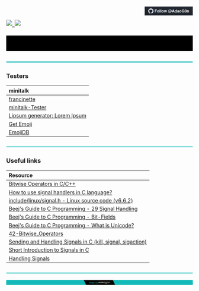 <a href="https://github.com/AdaoG0n" style="pointer-events: none;"> <img src="https://github.com/AdaoG0n/AdaoG0n/blob/main/assests/Followbutton.png" width="130" align="right"/></a>

# <a href="#" style="pointer-events: none;"> <img src="https://img.shields.io/badge/status-0%20%2F%20100%20%E2%98%85-success?color=%2312bab9&style=flat-square"/> <img src="https://img.shields.io/github/last-commit/AdaoG0n/minitalk?style=flat-square&color=%2312bab9" /> </a>

![](https://github.com/AdaoG0n/AdaoG0n/blob/main/assests/animated%20gifs/Minitalk.gif)


![](https://github.com/AdaoG0n/AdaoG0n/blob/main/assests/bar.png)

### Testers
| minitalk                                                         |
| :--------------------------------------------------------------- |
| [francinette](https://github.com/xicodomingues/francinette)      |
| [minitalk-Tester](https://github.com/ThibaudM13/minitalk-Tester) |
| [Lipsum generator: Lorem Ipsum](https://www.lipsum.com)          |
| [Get Emoji](https://getemoji.com)                                | 
| [EmojiDB](https://emojidb.org/terminal-emojis)                   |

![](https://github.com/AdaoG0n/AdaoG0n/blob/main/assests/bar.png)

### Useful links

| Resource                                                                                                                                           |
| :------------------------------------------------------------------------------------------------------------------------------------------------- |
| [Bitwise Operators in C/C++](https://www.geeksforgeeks.org/bitwise-operators-in-c-cpp)                                                             |
| [How to use signal handlers in C language?](https://linuxhint.com/signal_handlers_c_programming_language)                                          |
| [include/linux/signal.h - Linux source code (v6.6.2)](https://elixir.bootlin.com/linux/latest/source/include/linux/signal.h)                       |
| [Beej's Guide to C Programming - 29 Signal Handling](https://beej.us/guide/bgc/html/split/signal-handling.html)                                    |
| [Beej's Guide to C Programming - Bit-Fields](https://beej.us/guide/bgc/html/split/structs-ii-more-fun-with-structs.html#bit-fields)                |
| [Beej's Guide to C Programming - What is Unicode?](https://beej.us/guide/bgc/html/split/unicode-wide-characters-and-all-that.html#what-is-unicode) |
| [42-Bitwise_Operators](https://github.com/agavrel/42-Bitwise_Operators)                                                                            |
| [Sending and Handling Signals in C (kill, signal, sigaction)](https://www.youtube.com/watch?v=83M5-NPDeWs)                                         |
| [Short Introduction to Signals in C](https://youtu.be/5We_HtLlAbs)                                                                                 |
| [Handling Signals](https://www.youtube.com/watch?v=jF-1eFhyz1U)                                                                                    |


![](https://github.com/AdaoG0n/AdaoG0n/blob/main/assests/bar.png)

![](https://github.com/AdaoG0n/AdaoG0n/blob/main/assests/animated%20gifs/madeby.gif)
